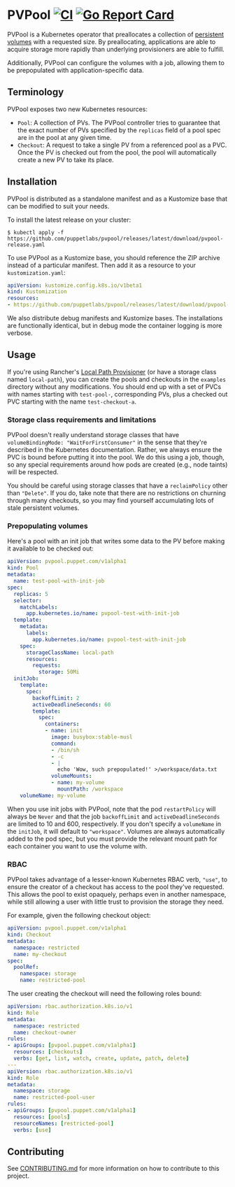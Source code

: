 # PVPool [![CI](https://github.com/puppetlabs/pvpool/workflows/CI/badge.svg)](https://github.com/puppetlabs/pvpool/actions?query=workflow%3ACI) [![Go Report Card](https://goreportcard.com/badge/github.com/puppetlabs/pvpool)](https://goreportcard.com/report/github.com/puppetlabs/pvpool)

PVPool is a Kubernetes operator that preallocates a collection of [persistent volumes](https://kubernetes.io/docs/concepts/storage/persistent-volumes/) with a requested size. By preallocating, applications are able to acquire storage more rapidly than underlying provisioners are able to fulfill.

Additionally, PVPool can configure the volumes with a job, allowing them to be prepopulated with application-specific data.

## Terminology

PVPool exposes two new Kubernetes resources:

* `Pool`: A collection of PVs. The PVPool controller tries to guarantee that the exact number of PVs specified by the `replicas` field of a pool spec are in the pool at any given time.
* `Checkout`: A request to take a single PV from a referenced pool as a PVC. Once the PV is checked out from the pool, the pool will automatically create a new PV to take its place.

## Installation

PVPool is distributed as a standalone manifest and as a Kustomize base that can be modified to suit your needs.

To install the latest release on your cluster:

```
$ kubectl apply -f https://github.com/puppetlabs/pvpool/releases/latest/download/pvpool-release.yaml
```

To use PVPool as a Kustomize base, you should reference the ZIP archive instead of a particular manifest. Then add it as a resource to your `kustomization.yaml`:

```yaml
apiVersion: kustomize.config.k8s.io/v1beta1
kind: Kustomization
resources:
- https://github.com/puppetlabs/pvpool/releases/latest/download/pvpool-release.zip
```

We also distribute debug manifests and Kustomize bases. The installations are functionally identical, but in debug mode the container logging is more verbose.

## Usage

If you're using Rancher's [Local Path Provisioner](https://github.com/rancher/local-path-provisioner) (or have a storage class named `local-path`), you can create the pools and checkouts in the `examples` directory without any modifications. You should end up with a set of PVCs with names starting with `test-pool-`, corresponding PVs, plus a checked out PVC starting with the name `test-checkout-a`.

### Storage class requirements and limitations

PVPool doesn't really understand storage classes that have `volumeBindingMode: "WaitForFirstConsumer"` in the sense that they're described in the Kubernetes documentation. Rather, we always ensure the PVC is bound before putting it into the pool. We do this using a job, though, so any special requirements around how pods are created (e.g., node taints) will be respected.

You should be careful using storage classes that have a `reclaimPolicy` other than `"Delete"`. If you do, take note that there are no restrictions on churning through many checkouts, so you may find yourself accumulating lots of stale persistent volumes.

### Prepopulating volumes

Here's a pool with an init job that writes some data to the PV before making it available to be checked out:

```yaml
apiVersion: pvpool.puppet.com/v1alpha1
kind: Pool
metadata:
  name: test-pool-with-init-job
spec:
  replicas: 5
  selector:
    matchLabels:
      app.kubernetes.io/name: pvpool-test-with-init-job
  template:
    metadata:
      labels:
        app.kubernetes.io/name: pvpool-test-with-init-job
    spec:
      storageClassName: local-path
      resources:
        requests:
          storage: 50Mi
  initJob:
    template:
      spec:
        backoffLimit: 2
        activeDeadlineSeconds: 60
        template:
          spec:
            containers:
            - name: init
              image: busybox:stable-musl
              command:
              - /bin/sh
              - -c
              - |
                echo 'Wow, such prepopulated!' >/workspace/data.txt
              volumeMounts:
              - name: my-volume
                mountPath: /workspace
    volumeName: my-volume
```

When you use init jobs with PVPool, note that the pod `restartPolicy` will always be `Never` and that the job `backoffLimit` and `activeDeadlineSeconds` are limited to 10 and 600, respectively. If you don't specify a `volumeName` in the `initJob`, it will default to `"workspace"`. Volumes are always automatically added to the pod spec, but you must provide the relevant mount path for each container you want to use the volume with.

### RBAC

PVPool takes advantage of a lesser-known Kubernetes RBAC verb, `"use"`, to ensure the creator of a checkout has access to the pool they've requested. This allows the pool to exist opaquely, perhaps even in another namespace, while still allowing a user with little trust to provision the storage they need.

For example, given the following checkout object:

```yaml
apiVersion: pvpool.puppet.com/v1alpha1
kind: Checkout
metadata:
  namespace: restricted
  name: my-checkout
spec:
  poolRef:
    namespace: storage
    name: restricted-pool
```

The user creating the checkout will need the following roles bound:

```yaml
apiVersion: rbac.authorization.k8s.io/v1
kind: Role
metadata:
  namespace: restricted
  name: checkout-owner
rules:
- apiGroups: [pvpool.puppet.com/v1alpha1]
  resources: [checkouts]
  verbs: [get, list, watch, create, update, patch, delete]
---
apiVersion: rbac.authorization.k8s.io/v1
kind: Role
metadata:
  namespace: storage
  name: restricted-pool-user
rules:
- apiGroups: [pvpool.puppet.com/v1alpha1]
  resources: [pools]
  resourceNames: [restricted-pool]
  verbs: [use]
```

## Contributing

See [CONTRIBUTING.md](CONTRIBUTING.md) for more information on how to contribute to this project.
